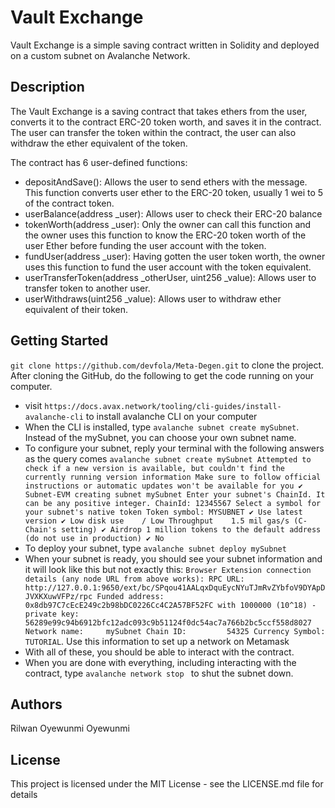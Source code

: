 # Vault Exchange
Vault Exchange is a simple saving contract written in Solidity and deployed on a custom subnet on Avalanche Network.

## Description
The Vault Exchange is a saving contract that takes ethers from the user, converts it to the contract ERC-20 token worth, and saves it in the contract. The user can transfer the token within the contract, the user can also withdraw the ether equivalent of the token.

The contract has 6 user-defined functions:

- depositAndSave(): Allows the user to send ethers with the message. This function converts user ether to the ERC-20 token, usually 1 wei to 5 of the contract token.
- userBalance(address _user): Allows user to check their ERC-20 balance
- tokenWorth(address _user): Only the owner can call this function and the owner uses this function to know the ERC-20 token worth of the user Ether before funding the user account with the token.
- fundUser(address _user): Having gotten the user token worth, the owner uses this function to fund the user account with the token equivalent.
- userTransferToken(address _otherUser, uint256 _value): Allows user to transfer token to another user.
- userWithdraws(uint256 _value): Allows user to withdraw ether equivalent of their token.

## Getting Started
```git clone https://github.com/devfola/Meta-Degen.git``` to clone the project. 
After cloning the GitHub, do the following to get the code running on your computer.

- visit ```https://docs.avax.network/tooling/cli-guides/install-avalanche-cli``` to install avalanche CLI on your computer
- When the CLI is installed, type ```avalanche subnet create mySubnet```. Instead of the mySubnet, you can choose your own subnet name.
- To configure your subnet, reply your terminal with the following answers as the query comes ```avalanche subnet create mySubnet
Attempted to check if a new version is available, but couldn't find the currently running version information
Make sure to follow official instructions or automatic updates won't be available for you
✔ Subnet-EVM
creating subnet mySubnet
Enter your subnet's ChainId. It can be any positive integer.
ChainId: 12345567
Select a symbol for your subnet's native token
Token symbol: MYSUBNET
✔ Use latest version
✔ Low disk use    / Low Throughput    1.5 mil gas/s (C-Chain's setting)
✔ Airdrop 1 million tokens to the default address (do not use in production)
✔ No```
- To deploy your subnet, type ```avalanche subnet deploy mySubnet```
- When your subnet is ready, you should see your subnet information and it will look like this but not exactly this: ```Browser Extension connection details (any node URL from above works):
RPC URL:          http://127.0.0.1:9650/ext/bc/SPqou41AALqxDquEycNYuTJmRvZYbfoV9DYApDJVXKXuwVFPz/rpc
Funded address:   0x8db97C7cEcE249c2b98bDC0226Cc4C2A57BF52FC with 1000000 (10^18) - private key: 56289e99c94b6912bfc12adc093c9b51124f0dc54ac7a766b2bc5ccf558d8027
Network name:     mySubnet
Chain ID:         54325
Currency Symbol:  TUTORIAL```. Use this information to set up a network on Metamask
- With all of these, you should be able to interact with the contract.
- When you are done with everything, including interacting with the contract, type  ```avalanche network stop ``` to shut the subnet down.

## Authors
Rilwan Oyewunmi Oyewunmi

## License
This project is licensed under the MIT License - see the LICENSE.md file for details
